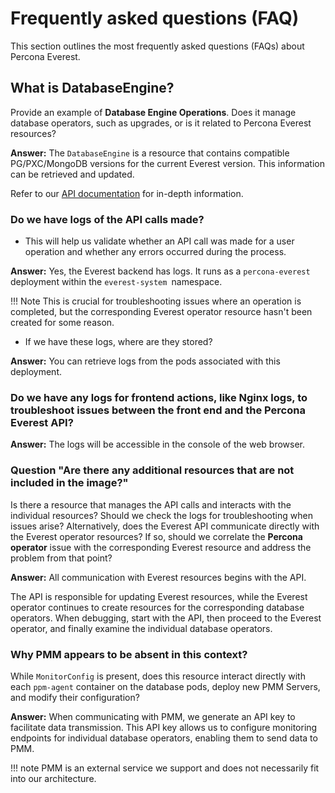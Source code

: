 # Frequently asked questions (FAQ)

This section outlines the most frequently asked questions (FAQs) about Percona Everest.


## What is DatabaseEngine?

Provide an example of **Database Engine Operations**. Does it manage database operators, such as upgrades, or is it related to Percona Everest resources?
    
**Answer:**
The `DatabaseEngine` is a resource that contains compatible PG/PXC/MongoDB versions for the current Everest version. This information can be retrieved and updated.

Refer to our [API documentation](https://percona-everest.readme.io/reference/getkubernetesclusterresources) for in-depth information.

### Do we have logs of the API calls made?

- This will help us validate whether an API call was made for a user operation and whether any errors occurred during the process. 

**Answer:**
Yes, the Everest backend has logs. It runs as a `percona-everest` deployment within the `everest-system `namespace. 

!!! Note
    This is crucial for troubleshooting issues where an operation is completed, but the corresponding Everest operator resource hasn't been created for some reason. 

- If we have these logs, where are they stored?

**Answer:**
You can retrieve logs from the pods associated with this deployment.


### Do we have any logs for frontend actions, like Nginx logs, to troubleshoot issues between the front end and the Percona Everest API? 

**Answer:**
The logs will be accessible in the console of the web browser.

### Question "Are there any additional resources that are not included in the image?"

Is there a resource that manages the API calls and interacts with the individual resources? Should we check the logs for troubleshooting when issues arise? Alternatively, does the Everest API communicate directly with the Everest operator resources? If so, should we correlate the **Percona operator** issue with the corresponding Everest resource and address the problem from that point?

**Answer:**
All communication with Everest resources begins with the API.

The API is responsible for updating Everest resources, while the Everest operator continues to create resources for the corresponding database operators. When debugging, start with the API, then proceed to the Everest operator, and finally examine the individual database operators.


### Why PMM appears to be absent in this context?

While `MonitorConfig` is present, does this resource interact directly with each `ppm-agent` container on the database pods, deploy new PMM Servers, and modify their configuration?

**Answer:**
When communicating with PMM, we generate an API key to facilitate data transmission. This API key allows us to configure monitoring endpoints for individual database operators, enabling them to send data to PMM.

!!! note
    PMM is an external service we support and does not necessarily fit into our architecture.
